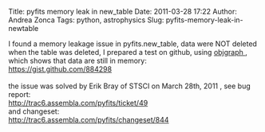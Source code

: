 Title: pyfits memory leak in new_table
Date: 2011-03-28 17:22
Author: Andrea Zonca
Tags: python, astrophysics
Slug: pyfits-memory-leak-in-newtable

<p>
 I found a memory leakage issue in pyfits.new_table, data were NOT deleted when the table was deleted, I prepared a test on github, using
 <a href="http://mg.pov.lt/objgraph/" title="objgraph">
  objgraph
 </a>
 , which shows that data are still in memory:
 <br/>
 <a name="more">
 </a>
 <a href="https://gist.github.com/884298">
  https://gist.github.com/884298
 </a>
 <br/>
 <br/>
 the issue was solved by Erik Bray of STSCI on March 28th, 2011 , see bug report:
 <br/>
 <a href="http://trac6.assembla.com/pyfits/ticket/49">
  http://trac6.assembla.com/pyfits/ticket/49
  <br/>
 </a>
 and changeset:
 <br/>
 <a href="http://trac6.assembla.com/pyfits/changeset/844">
  http://trac6.assembla.com/pyfits/changeset/844
 </a>
</p>